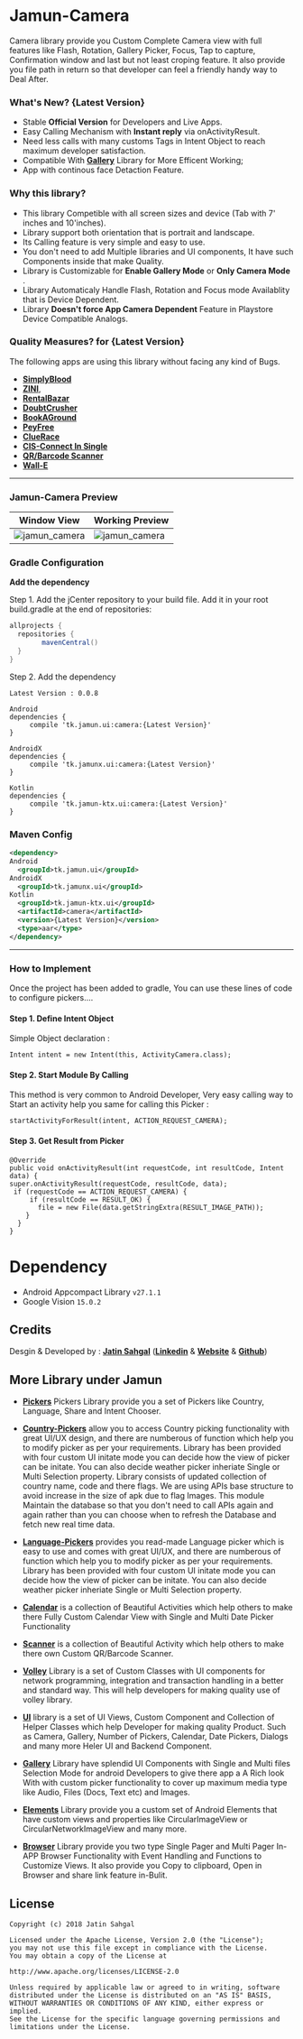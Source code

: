 # Jamun-Camera

Camera library provide you Custom Complete Camera view with full features like Flash, Rotation, Gallery Picker, Focus, Tap to capture, Confirmation window and last but not least croping feature. It also provide you file path in return so that developer can feel a friendly handy way to Deal After. 

### What's New? {Latest Version}
* Stable **Official Version** for Developers and Live Apps.
* Easy Calling Mechanism with **Instant reply** via onActivityResult.
* Need less calls with many customs Tags in Intent Object to reach maximum developer satisfaction.
* Compatible With **[Gallery](https://github.com/Lib-Jamun/gallery.git)** Library for More Efficent Working;
* App with continous face Detaction Feature.

### Why this library?

* This library Competible with all screen sizes and device (Tab with 7' inches and 10'inches).
* Library support both orientation that is portrait and landscape.
* Its Calling feature is very simple and easy to use.
* You don't need to add Multiple libraries and UI components, It have such Components inside that make Quality.
* Library is Customizable for **Enable Gallery Mode** or **Only Camera Mode** .
* Library Automaticaly Handle Flash, Rotation and Focus mode Availablity that is Device Dependent.
* Library **Doesn't force App Camera Dependent** Feature in Playstore Device Compatible Analogs.

### Quality Measures? for {Latest Version}

The following apps are using this library without facing any kind of Bugs.

* **[SimplyBlood](https://play.google.com/store/apps/details?id=com.simplyblood)**
* **[ZINI](https://play.google.com/store/apps/details?id=ai.zini)**,
* **[RentalBazar](https://play.google.com/store/apps/details?id=com.rentalbazaar)** 
* **[DoubtCrusher](https://play.google.com/store/apps/details?id=com.doubtcrusher)**
* **[BookAGround](https://play.google.com/store/apps/details?id=com.bookaground)**
* **[PeyFree](https://play.google.com/store/apps/details?id=com.peyfree)**
* **[ClueRace](https://play.google.com/store/apps/details?id=com.cluerace)**
* **[CIS-Connect In Single](https://play.google.com/store/apps/details?id=com.connectinsingle)**
* **[QR/Barcode Scanner](https://play.google.com/store/apps/details?id=com.scanner.android)** 
* **[Wall-E](https://play.google.com/store/apps/details?id=com.walle.android)**

------

### Jamun-Camera Preview

Window View | Working Preview
---- | ----
![jamun_camera](https://user-images.githubusercontent.com/38988514/40282370-fddb9780-5c8b-11e8-9124-6008eb15dbc1.png) | ![jamun_camera](https://user-images.githubusercontent.com/38988514/40282466-6ede2fb4-5c8d-11e8-958c-4366adc114af.gif)


### Gradle Configuration

**Add the dependency**

Step 1\. Add the jCenter repository to your build file. Add it in your root build.gradle at the end of repositories:

```java
allprojects {
  repositories {
        mavenCentral()
  }
}
```

Step 2\. Add the dependency

```
Latest Version : 0.0.8

Android
dependencies {
     compile 'tk.jamun.ui:camera:{Latest Version}'
}

AndroidX
dependencies {
     compile 'tk.jamunx.ui:camera:{Latest Version}'
}

Kotlin
dependencies {
     compile 'tk.jamun-ktx.ui:camera:{Latest Version}'
}
```

### Maven Config

```xml
<dependency>
Android
  <groupId>tk.jamun.ui</groupId>
AndroidX
  <groupId>tk.jamunx.ui</groupId>
Kotlin
  <groupId>tk.jamun-ktx.ui</groupId>
  <artifactId>camera</artifactId>
  <version>{Latest Version}</version>
  <type>aar</type>
</dependency>
```
------
### How to Implement

Once the project has been added to gradle, You can use these lines of code to configure pickers....

#### Step 1. Define Intent Object

Simple Object declaration :

```
Intent intent = new Intent(this, ActivityCamera.class);

```
#### Step 2. Start Module By Calling

This method is very common to Android Developer, Very easy calling way to Start an activity help you same for calling this Picker :

```
startActivityForResult(intent, ACTION_REQUEST_CAMERA);

```

#### Step 3. Get Result from Picker

```
@Override
public void onActivityResult(int requestCode, int resultCode, Intent data) {
super.onActivityResult(requestCode, resultCode, data);
 if (requestCode == ACTION_REQUEST_CAMERA) {
     if (resultCode == RESULT_OK) {
       file = new File(data.getStringExtra(RESULT_IMAGE_PATH));
    }
  }
}
```

# Dependency

* Android Appcompact Library ``v27.1.1``
* Google Vision ``15.0.2``

## Credits

Desgin & Developed by : **[Jatin Sahgal](https://www.linkedin.com/in/jatinsahgal/)**
 (**[Linkedin](https://www.linkedin.com/in/jatinsahgal/)** & **[Website](http://androidcodelab.com/)** & **[Github](https://github.com/Lib-Jamun)**) 

## More Library under Jamun 

* **[Pickers](https://github.com/Lib-Jamun/Pickers.git)**
Pickers Library provide you a set of Pickers like Country, Language, Share and Intent Chooser.

* **[Country-Pickers](https://github.com/Lib-Jamun/Pickers.git)**
allow you to access Country picking functionality with great UI/UX design, and there are numberous of function which help you to modify picker as per your requirements. Library has been provided with four custom UI initate mode you can decide how the view of picker can be initate. You can also decide weather picker inheriate Single or Multi Selection property. Library consists of updated collection of country name, code and there flags. We are using APIs base structure to avoid increase in the size of apk due to flag Images. This module Maintain the database so that you don't need to call APIs again and again rather than you can choose when to refresh the Database and fetch new real time data.

* **[Language-Pickers](https://github.com/Lib-Jamun/Pickers.git)**
provides you read-made Language picker  which is easy to use and comes with great UI/UX, and there are numberous of function which help you to modify picker as per your requirements. Library has been provided with four custom UI initate mode you can decide how the view of picker can be initate. You can also decide weather picker inheriate Single or Multi Selection property.

* **[Calendar](https://github.com/Lib-Jamun/calendar.git)**
is a collection of Beautiful Activities which help others to make there Fully Custom Calendar View with Single and Multi Date Picker Functionality 

* **[Scanner](https://github.com/Lib-Jamun/scanner.git)**
is a collection of Beautiful Activity which help others to make there own Custom QR/Barcode Scanner. 

* **[Volley](https://github.com/Lib-Jamun/Volley.git)**
Library is a set of Custom Classes with UI components for network programming, integration and transaction handling in a better and standard way. This will help developers for making quality use of volley library. 

* **[UI](https://github.com/Lib-Jamun/ui.git)**
library is a set of UI Views, Custom Component and Collection of Helper Classes which help Developer for making quality Product. Such as Camera, Gallery, Number of Pickers, Calendar, Date Pickers, Dialogs and many more Heler UI and Backend Component.

* **[Gallery](https://github.com/Lib-Jamun/gallery.git)**
Library have splendid UI Components with Single and Multi files Selection Mode for android Developers to give there app a A Rich look With with custom picker functionality to cover up maximum media type like Audio, Files (Docs, Text etc) and Images.

* **[Elements](https://github.com/Lib-Jamun/elements.git)**
Library provide you a custom set of Android Elements that have custom views and properties like CircularImageView or CircularNetworkImageView and many more.

* **[Browser](https://github.com/Lib-Jamun/Browser.git)**
Library provide you two type Single Pager and Multi Pager In-APP Browser Functionality with Event Handling and Functions to Customize Views. It also provide you Copy to clipboard, Open in Browser and share link feature in-Bulit.

## License
    Copyright (c) 2018 Jatin Sahgal

    Licensed under the Apache License, Version 2.0 (the "License");
    you may not use this file except in compliance with the License.
    You may obtain a copy of the License at

    http://www.apache.org/licenses/LICENSE-2.0

    Unless required by applicable law or agreed to in writing, software
    distributed under the License is distributed on an "AS IS" BASIS,
    WITHOUT WARRANTIES OR CONDITIONS OF ANY KIND, either express or implied.
    See the License for the specific language governing permissions and
    limitations under the License.
  
  
